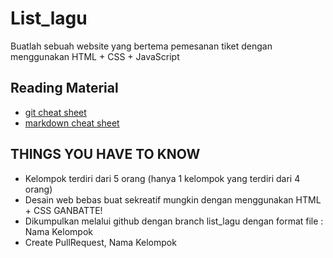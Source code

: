 # List_lagu
Buatlah sebuah website yang bertema pemesanan tiket dengan menggunakan HTML + CSS + JavaScript

## Reading Material
* [git cheat sheet](https://education.github.com/git-cheat-sheet-education.pdf)
* [markdown cheat sheet](https://enterprise.github.com/downloads/en/markdown-cheatsheet.pdf)

## THINGS YOU HAVE TO KNOW
* Kelompok terdiri dari 5 orang (hanya 1 kelompok yang terdiri dari 4 orang)
* Desain web bebas buat sekreatif mungkin dengan menggunakan HTML + CSS
GANBATTE!
* Dikumpulkan melalui github dengan branch list_lagu dengan format file :
Nama Kelompok
* Create PullRequest, Nama Kelompok
